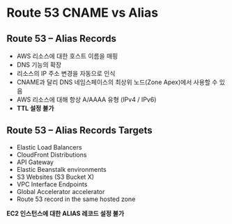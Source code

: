 # Route 53 CNAME vs Alias
## Route 53 – Alias Records

- AWS 리소스에 대한 호스트 이름을 매핑
- DNS 기능의 확장
- 리소스의 IP 주소 변경을 자동으로 인식
- CNAME과 달리 DNS 네임스페이스의 최상위 노드(Zone Apex)에서 사용할 수 있음
- AWS 리소스에 대해 항상 A/AAAA 유형 (IPv4 / IPv6)
- **TTL 설정 불가**


## Route 53 – Alias Records Targets

- Elastic Load Balancers
- CloudFront Distributions
- API Gateway
- Elastic Beanstalk environments
- S3 Websites (S3 Bucket X)
- VPC Interface Endpoints
- Global Accelerator accelerator
- Route 53 record in the same hosted zone

**EC2 인스턴스에 대한 ALIAS 레코드 설정 불가**